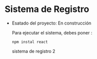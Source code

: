 <h1> Sistema de Registro </h1>

- Esatado del proyecto: En construcción

  Para ejecutar el sistema, debes poner :

  ```npm instal react ```

  sistema de registro 2
